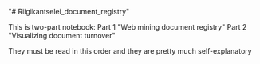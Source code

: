 "# Riigikantselei_document_registry" 

This is two-part notebook:
Part 1 "Web mining document registry"
Part 2 "Visualizing document turnover"

They must be read in this order and they are pretty much self-explanatory
